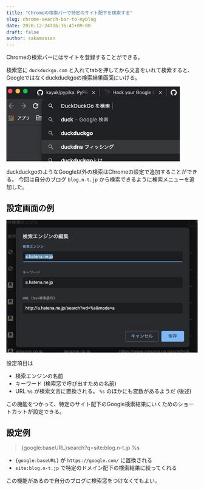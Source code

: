 ```yaml
---
title: "Chromeの検索バーで特定のサイト配下を検索する"
slug: chrome-search-bar-to-myblog
date: 2020-12-24T16:16:41+09:00
draft: false
author: sakamossan
---
```


Chromeの検索バーにはサイトを登録することができる。

検索窓に `duckduckgo.com` と入れてtabを押してから文言をいれて検索すると、Googleではなくduckduckgoの検索結果画面にいける。

![](https://raw.githubusercontent.com/sakamossan/image-bed/master/assets/79711023-07ba-590c-c303-319e551d1441.png)

duckduckgoのようなGoogle以外の検索はChromeの設定で追加することができる。
今回は自分のブログ `blog.n-t.jp` から検索できるように検索メニューを追加した。


## 設定画面の例

![](https://raw.githubusercontent.com/sakamossan/image-bed/master/assets/b268254c-3738-8666-5301-f4b256f518d4.png)

設定項目は

- 検索エンジンの名前
- キーワード (検索窓で呼び出すための名前)
- URL `%s` が検索文言に置換される。 `%s` のほかにも変数があるようだ (後述)

この機能をつかって、特定のサイト配下のGoogle検索結果にいくためのショートカットが設定できる。


## 設定例

> {google:baseURL}search?q=site:blog.n-t.jp %s

- `{google:baseURL}` が `https://google.com/` に置換される
- `site:blog.n-t.jp` で特定のドメイン配下の検索結果に絞ってくれる

この機能があるので自分のブログに検索窓をつけなくてもよい。
